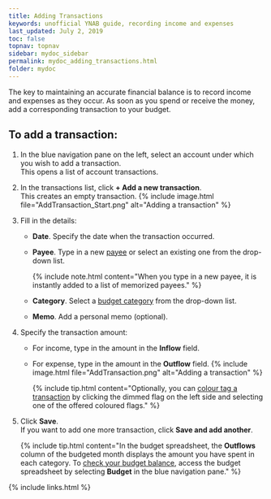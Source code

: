 ```yaml
---
title: Adding Transactions
keywords: unofficial YNAB guide, recording income and expenses
last_updated: July 2, 2019
toc: false
topnav: topnav
sidebar: mydoc_sidebar
permalink: mydoc_adding_transactions.html
folder: mydoc
---
```


The key to maintaining an accurate financial balance is to record income and expenses as they occur. As soon as you spend or receive the money, add a corresponding transaction to your budget.

## To add a transaction:

1.  In the blue navigation pane on the left, select an account under which you wish to add a transaction. <br/>This opens a list of account transactions.

2.  In the transactions list, click **+ Add a new transaction**. <br/>This creates an empty transaction.
      {% include image.html file="AddTransaction_Start.png" alt="Adding a transaction" %}

3.  Fill in the details:
    *  **Date**. Specify the date when the transaction occurred.
    *  **Payee**. Type in a new [payee](mydoc_about_payees) or select an existing one from the drop-down list.

        {% include note.html content="When you type in a new payee, it is instantly added to a list of memorized payees." %}

    *  **Category**. Select a [budget category](mydoc_creating_categories) from the drop-down list.
    *  **Memo**. Add a personal memo (optional).

4.  Specify the transaction amount:
    *  For income, type in the amount in the **Inflow** field.
    *  For expense, type in the amount in the **Outflow** field.
        {% include image.html file="AddTransaction.png" alt="Adding a transaction" %}

        {% include tip.html content="Optionally, you can [colour tag a transaction](mydoc_tagging_transactions) by clicking the dimmed flag on the left side and selecting one of the offered coloured flags." %}

5.  Click **Save**. <br/>If you want to add one more transaction, click **Save and add another**.

    {% include tip.html content="In the budget spreadsheet, the **Outflows** column of the budgeted month displays the amount you have spent in each category. To [check your budget balance](), access the budget spreadsheet by selecting **Budget** in the blue navigation pane." %}

{% include links.html %}
